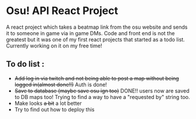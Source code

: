 # Osu! API React Project #

A react project which takes a beatmap link from the osu website and sends it to someone in game via in game DMs. Code and front end is not the greatest but it was one of my first react projects that started as a todo list. Currently working on it on my free time!

## To do list : ##
* ~~Add log in via twitch and not being able to post a map without being logged in(almost done!!)~~ Auth is done!
* ~~Save to database (maybe save osu ign too)~~ DONE!! users now are saved to DB maps too! Trying to find a way to have a "requested by" string too.
* Make looks ~~a bit~~ a lot better
* Try to find out how to deploy this
